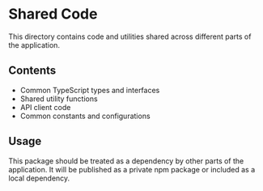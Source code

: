 # Shared Code

This directory contains code and utilities shared across different parts of the application.

## Contents

- Common TypeScript types and interfaces
- Shared utility functions
- API client code
- Common constants and configurations

## Usage

This package should be treated as a dependency by other parts of the application. It will be published as a private npm package or included as a local dependency. 
